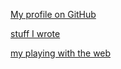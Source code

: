 

[My profile on GitHub ](https://github.com/oakla)

[stuff I wrote](pages/writings.md)

[my playing with the web](pages/web-dev-play.md)

<!-- ![Sir Edmond 'Weary' Dunlop, take in the Bontanical Gardens on my way home from a PCR test](/images/edmund-dunlop.jpg) -->
